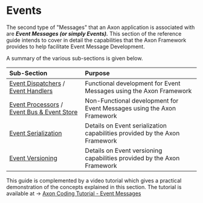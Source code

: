# Events

The second type of "Messages" that an Axon application is associated with are _**Event Messages \(or simply Events\).**_ This section of the reference guide intends to cover in detail the capabilities that the Axon Framework provides to help facilitate Event Message Development.

A summary of the various sub-sections is given below.

| Sub-Section | Purpose |
| :--- | :--- |
| [Event Dispatchers](event-dispatchers.md) / [Event Handlers](event-handlers.md) | Functional development for Event Messages using the Axon Framework |
| [Event Processors](event-processors.md) / [Event Bus & Event Store](event-bus-and-event-store.md) | Non-Functional development for Event Messages using the Axon Framework |
| [Event Serialization](event-serialization.md) | Details on Event serialization capabilities provided by the Axon Framework |
| [Event Versioning](event-versioning.md) | Details on Event versioning capabilities provided by the Axon Framework |

This guide is complemented by a video tutorial which gives a practical demonstration of the concepts explained in this section. The tutorial is available at -&gt; [Axon Coding Tutorial - Event Messages](https://www.youtube.com/watch?v=jS1vfc5EohM&feature=youtu.be)

